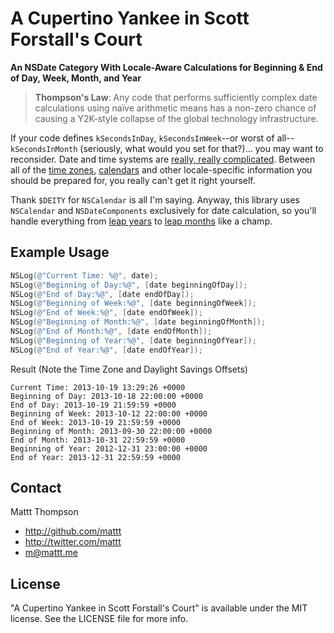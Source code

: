 # A Cupertino Yankee in Scott Forstall's Court
**An NSDate Category With Locale-Aware Calculations for Beginning & End of Day, Week, Month, and Year**

> **Thompson's Law**: Any code that performs sufficiently complex date calculations using naïve arithmetic means has a non-zero chance of causing a Y2K-style collapse of the global technology infrastructure.

If your code defines `kSecondsInDay`, `kSecondsInWeek`--or worst of all--`kSecondsInMonth` (seriously, what would you set for that?)... you may want to reconsider. Date and time systems are [really, really complicated](http://infiniteundo.com/post/25326999628/falsehoods-programmers-believe-about-time). Between all of the [time zones](http://en.wikipedia.org/wiki/List_of_time_zones_by_country), [calendars](http://en.wikipedia.org/wiki/List_of_calendars) and other locale-specific information you should be prepared for, you really can't get it right yourself.

Thank `$DEITY` for `NSCalendar` is all I'm saying. Anyway, this library uses `NSCalendar` and `NSDateComponents` exclusively for date calculation, so you'll handle everything from [leap years](http://en.wikipedia.org/wiki/Leap_year) to [leap months](http://en.wikipedia.org/wiki/Hebrew_calendar#Leap_months) like a champ.

## Example Usage

``` objective-c
NSLog(@"Current Time: %@", date);
NSLog(@"Beginning of Day:%@", [date beginningOfDay]);
NSLog(@"End of Day:%@", [date endOfDay]);
NSLog(@"Beginning of Week:%@", [date beginningOfWeek]);
NSLog(@"End of Week:%@", [date endOfWeek]);
NSLog(@"Beginning of Month:%@", [date beginningOfMonth]);
NSLog(@"End of Month:%@", [date endOfMonth]);
NSLog(@"Beginning of Year:%@", [date beginningOfYear]);
NSLog(@"End of Year:%@", [date endOfYear]);
```

Result (Note the Time Zone and Daylight Savings Offsets)

```
Current Time: 2013-10-19 13:29:26 +0000
Beginning of Day: 2013-10-18 22:00:00 +0000
End of Day: 2013-10-19 21:59:59 +0000
Beginning of Week: 2013-10-12 22:00:00 +0000
End of Week: 2013-10-19 21:59:59 +0000
Beginning of Month: 2013-09-30 22:00:00 +0000
End of Month: 2013-10-31 22:59:59 +0000
Beginning of Year: 2012-12-31 23:00:00 +0000
End of Year: 2013-12-31 22:59:59 +0000
```

## Contact

Mattt Thompson

- http://github.com/mattt
- http://twitter.com/mattt
- m@mattt.me

## License

"A Cupertino Yankee in Scott Forstall's Court" is available under the MIT license. See the LICENSE file for more info.
